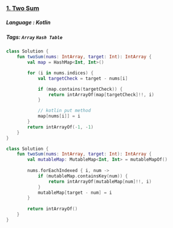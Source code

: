 ### [1. Two Sum](https://leetcode.com/problems/two-sum/description/?envType=study-plan&id=level-1)

##### Language : Kotlin

##### Tags: `Array` `Hash Table`

```kotlin
class Solution {
    fun twoSum(nums: IntArray, target: Int): IntArray {
        val map = HashMap<Int, Int>()

        for (i in nums.indices) {
            val targetCheck = target - nums[i]

            if (map.contains(targetCheck)) {
                return intArrayOf(map[targetCheck]!!, i)
            }

            // kotlin put method
            map[nums[i]] = i
        }
        return intArrayOf(-1, -1)
    }
}
```

```kotlin
class Solution {
    fun twoSum(nums: IntArray, target: Int): IntArray {
        val mutableMap: MutableMap<Int, Int> = mutableMapOf()
        
        nums.forEachIndexed { i, num -> 
            if (mutableMap.containsKey(num)) {
                return intArrayOf(mutableMap[num]!!, i)
            }
            mutableMap[target - num] = i
        }
        
        return intArrayOf()
    }
}

```

